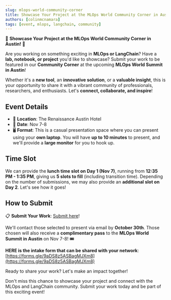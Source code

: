 ```yaml
---
slug: mlops-world-community-corner
title: Showcase Your Project at the MLOps World Community Corner in Austin!
authors: [colinmcnamara]
tags: [event, mlops, langchain, community]
---
```


🚀 **Showcase Your Project at the MLOps World Community Corner in Austin!** 🌟

Are you working on something exciting in **MLOps or LangChain**? Have a **lab, notebook, or project** you'd like to showcase? Submit your work to be featured in our **Community Corner** at the upcoming **MLOps World Summit in Austin**!

Whether it's a **new tool**, an **innovative solution**, or a **valuable insight**, this is your opportunity to share it with a vibrant community of professionals, researchers, and enthusiasts. Let's **connect, collaborate, and inspire**!

## Event Details

- 📍 **Location**: The Renaissance Austin Hotel
- 📅 **Date**: Nov 7-8
- 🖥️ **Format**: This is a casual presentation space where you can present using your **own laptop**. You will have **up to 10 minutes** to present, and we'll provide a **large monitor** for you to hook up.

## Time Slot

We can provide the **lunch time slot on Day 1 (Nov 7)**, running from **12:35 PM - 1:35 PM**, giving us **5 slots to fill** (including transition time). Depending on the number of submissions, we may also provide an **additional slot on Day 2**. Let's see how it goes!

## How to Submit

📋 **Submit Your Work**: [Submit here](https://forms.gle/9aDS8z5ASBagMJXm8)! 

We'll contact those selected to present via email by **October 30th**. Those chosen will also receive a **complimentary pass** to the **MLOps World Summit in Austin** on Nov 7-8! 🎟️

**HERE is the intake form that can be shared with your network**: [https://forms.gle/9aDS8z5ASBagMJXm8](https://forms.gle/9aDS8z5ASBagMJXm8)

Ready to share your work? Let's make an impact together!

Don't miss this chance to showcase your project and connect with the MLOps and LangChain community. Submit your work today and be part of this exciting event!
